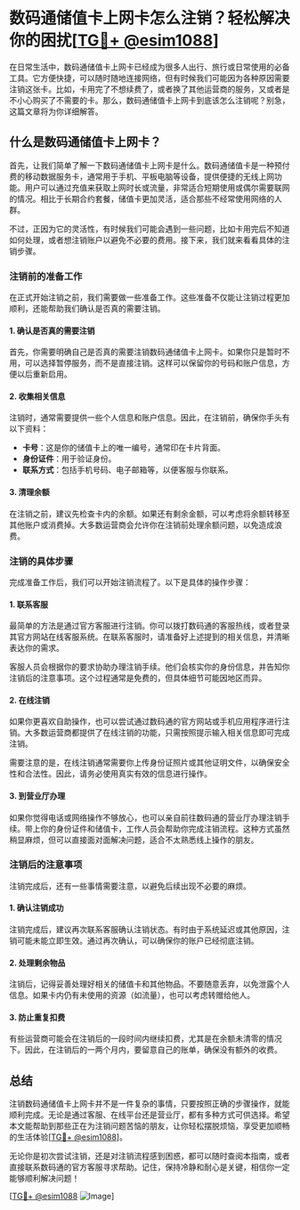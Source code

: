 # 数码通储值卡上网卡怎么注销？轻松解决你的困扰[[TG💪+ @esim1088](https://t.me/s/esim1088)]

在日常生活中，数码通储值卡上网卡已经成为很多人出行、旅行或日常使用的必备工具。它方便快捷，可以随时随地连接网络，但有时候我们可能因为各种原因需要注销这张卡。比如，卡用完了不想续费了，或者换了其他运营商的服务，又或者是不小心购买了不需要的卡。那么，数码通储值卡上网卡到底该怎么注销呢？别急，这篇文章将为你详细解答。

## 什么是数码通储值卡上网卡？

首先，让我们简单了解一下数码通储值卡上网卡是什么。数码通储值卡是一种预付费的移动数据服务卡，通常用于手机、平板电脑等设备，提供便捷的无线上网功能。用户可以通过充值来获取上网时长或流量，非常适合短期使用或偶尔需要联网的情况。相比于长期合约套餐，储值卡更加灵活，适合那些不经常使用网络的人群。

不过，正因为它的灵活性，有时候我们可能会遇到一些问题，比如卡用完后不知道如何处理，或者想注销账户以避免不必要的费用。接下来，我们就来看看具体的注销步骤。

### 注销前的准备工作

在正式开始注销之前，我们需要做一些准备工作。这些准备不仅能让注销过程更加顺利，还能帮助我们确认是否真的需要注销。

#### 1. 确认是否真的需要注销

首先，你需要明确自己是否真的需要注销数码通储值卡上网卡。如果你只是暂时不用，可以选择暂停服务，而不是直接注销。这样可以保留你的号码和账户信息，方便以后重新启用。

#### 2. 收集相关信息

注销时，通常需要提供一些个人信息和账户信息。因此，在注销前，确保你手头有以下资料：

- **卡号**：这是你的储值卡上的唯一编号，通常印在卡片背面。
- **身份证件**：用于验证身份。
- **联系方式**：包括手机号码、电子邮箱等，以便客服与你联系。

#### 3. 清理余额

在注销之前，建议先检查卡内的余额。如果还有剩余金额，可以考虑将余额转移至其他账户或消费掉。大多数运营商会允许你在注销前处理余额问题，以免造成浪费。

### 注销的具体步骤

完成准备工作后，我们可以开始注销流程了。以下是具体的操作步骤：

#### 1. 联系客服

最简单的方法是通过官方客服进行注销。你可以拨打数码通的客服热线，或者登录其官方网站在线客服系统。在联系客服时，请准备好上述提到的相关信息，并清晰表达你的需求。

客服人员会根据你的要求协助办理注销手续。他们会核实你的身份信息，并告知你注销后的注意事项。这个过程通常是免费的，但具体细节可能因地区而异。

#### 2. 在线注销

如果你更喜欢自助操作，也可以尝试通过数码通的官方网站或手机应用程序进行注销。大多数运营商都提供了在线注销的功能，只需按照提示输入相关信息即可完成注销。

需要注意的是，在线注销通常需要你上传身份证照片或其他证明文件，以确保安全性和合法性。因此，请务必使用真实有效的信息进行操作。

#### 3. 到营业厅办理

如果你觉得电话或网络操作不够放心，也可以亲自前往数码通的营业厅办理注销手续。带上你的身份证件和储值卡，工作人员会帮助你完成注销流程。这种方式虽然稍显麻烦，但可以直接面对面解决问题，适合不太熟悉线上操作的朋友。

### 注销后的注意事项

注销完成后，还有一些事情需要注意，以避免后续出现不必要的麻烦。

#### 1. 确认注销成功

注销完成后，建议再次联系客服确认注销状态。有时由于系统延迟或其他原因，注销可能未能立即生效。通过再次确认，可以确保你的账户已经彻底注销。

#### 2. 处理剩余物品

注销后，记得妥善处理好相关的储值卡和其他物品。不要随意丢弃，以免泄露个人信息。如果卡内仍有未使用的资源（如流量），也可以考虑转赠给他人。

#### 3. 防止重复扣费

有些运营商可能会在注销后的一段时间内继续扣费，尤其是在余额未清零的情况下。因此，在注销后的一两个月内，要留意自己的账单，确保没有额外的收费。

## 总结

注销数码通储值卡上网卡并不是一件复杂的事情，只要按照正确的步骤操作，就能顺利完成。无论是通过客服、在线平台还是营业厅，都有多种方式可供选择。希望本文能帮助到那些正在为注销问题苦恼的朋友，让你轻松摆脱烦恼，享受更加顺畅的生活体验[[TG💪+ @esim1088](https://t.me/s/esim1088)]。

无论你是初次尝试注销，还是对注销流程感到困惑，都可以随时查阅本指南，或者直接联系数码通的官方客服寻求帮助。记住，保持冷静和耐心是关键，相信你一定能够顺利解决问题！

[[TG💪+ @esim1088](https://t.me/s/esim1088) ![Image](https://i.postimg.cc/4NQfJmqS/Snipaste-2025-05-13-00-14-12.png)]